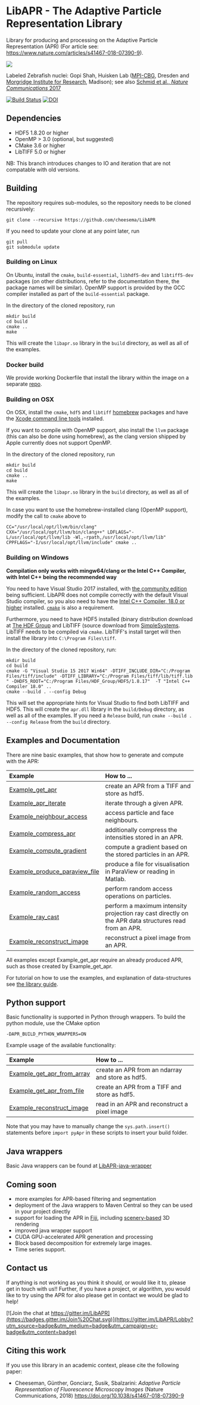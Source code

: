# LibAPR - The Adaptive Particle Representation Library

Library for producing and processing on the Adaptive Particle Representation (APR) (For article see: https://www.nature.com/articles/s41467-018-07390-9).

<img src="./docs/apr_lowfps_lossy.gif?raw=true">

Labeled Zebrafish nuclei: Gopi Shah, Huisken Lab ([MPI-CBG](https://www.mpi-cbg.de), Dresden and [Morgridge Institute for Research](https://morgridge.org/research/medical-engineering/huisken-lab/), Madison); see also [Schmid et al., _Nature Communications_ 2017](https://www.nature.com/articles/ncomms3207)

[![Build Status](https://travis-ci.org/AdaptiveParticles/LibAPR.svg?branch=master)](https://travis-ci.org/AdaptiveParticles/LibAPR)
[![DOI](https://zenodo.org/badge/70479293.svg)](https://zenodo.org/badge/latestdoi/70479293)

## Dependencies

* HDF5 1.8.20 or higher
* OpenMP > 3.0 (optional, but suggested)
* CMake 3.6 or higher
* LibTIFF 5.0 or higher

NB: This branch introduces changes to IO and iteration that are not compatable with old versions.

## Building

The repository requires sub-modules, so the repository needs to be cloned recursively:

```
git clone --recursive https://github.com/cheesema/LibAPR
```

If you need to update your clone at any point later, run

```
git pull
git submodule update
```

### Building on Linux

On Ubuntu, install the `cmake`, `build-essential`, `libhdf5-dev` and `libtiff5-dev` packages (on other distributions, refer to the documentation there, the package names will be similar). OpenMP support is provided by the GCC compiler installed as part of the `build-essential` package.

In the directory of the cloned repository, run

```
mkdir build
cd build
cmake ..
make
```

This will create the `libapr.so` library in the `build` directory, as well as all of the examples.

### Docker build

We provide working Dockerfile that install the library within the image on a separate [repo](https://github.com/MSusik/libaprdocker).

### Building on OSX

On OSX, install the `cmake`, `hdf5` and `libtiff`  [homebrew](https://brew.sh) packages and have the [Xcode command line tools](http://osxdaily.com/2014/02/12/install-command-line-tools-mac-os-x/) installed.

If you want to compile with OpenMP support, also install the `llvm` package (this can also be done using homebrew), as the clang version shipped by Apple currently does not support OpenMP.

In the directory of the cloned repository, run

```
mkdir build
cd build
cmake ..
make
```

This will create the `libapr.so` library in the `build` directory, as well as all of the examples.

In case you want to use the homebrew-installed clang (OpenMP support), modify the call to `cmake` above to

```
CC="/usr/local/opt/llvm/bin/clang" CXX="/usr/local/opt/llvm/bin/clang++" LDFLAGS="-L/usr/local/opt/llvm/lib -Wl,-rpath,/usr/local/opt/llvm/lib" CPPFLAGS="-I/usr/local/opt/llvm/include" cmake ..
```


### Building on Windows

__Compilation only works with mingw64/clang or the Intel C++ Compiler, with Intel C++ being the recommended way__

You need to have Visual Studio 2017 installed, with [the community edition](https://www.visualstudio.com/downloads/) being sufficient. LibAPR does not compile correctly with the default Visual Studio compiler, so you also need to have the [Intel C++ Compiler, 18.0 or higher](https://software.intel.com/en-us/c-compilers) installed. [`cmake`](https://cmake.org/download/) is also a requirement.

Furthermore, you need to have HDF5 installed (binary distribution download at [The HDF Group](http://hdfgroup.org) and LibTIFF (source download from [SimpleSystems](http://www.simplesystems.org/libtiff/). LibTIFF needs to be compiled via `cmake`. LibTIFF's install target will then install the library into `C:\Program Files\tiff`.

In the directory of the cloned repository, run:

```
mkdir build
cd build
cmake -G "Visual Studio 15 2017 Win64" -DTIFF_INCLUDE_DIR="C:/Program Files/tiff/include" -DTIFF_LIBRARY="C:/Program Files/tiff/lib/tiff.lib " -DHDF5_ROOT="C:/Program Files/HDF_Group/HDF5/1.8.17"  -T "Intel C++ Compiler 18.0" ..
cmake --build . --config Debug
```

This will set the appropriate hints for Visual Studio to find both LibTIFF and HDF5. This will create the `apr.dll` library in the `build/Debug` directory, as well as all of the examples. If you need a `Release` build, run `cmake --build . --config Release` from the `build` directory.

## Examples and Documentation
There are nine basic examples, that show how to generate and compute with the APR:

| Example | How to ... |
|:--|:--|
| [Example_get_apr](./examples/Example_get_apr.cpp) | create an APR from a TIFF and store as hdf5. |
| [Example_apr_iterate](./examples/Example_apr_iterate.cpp) | iterate through a given APR. |
| [Example_neighbour_access](./examples/Example_neighbour_access.cpp) | access particle and face neighbours. |
| [Example_compress_apr](./examples/Example_compress_apr.cpp) |  additionally compress the intensities stored in an APR. |
| [Example_compute_gradient](./examples/Example_compute_gradient.cpp) | compute a gradient based on the stored particles in an APR. |
| [Example_produce_paraview_file](./examples/Example_produce_paraview_file.cpp) | produce a file for visualisation in ParaView or reading in Matlab. |
| [Example_random_access](./examples/Example_random_access.cpp) | perform random access operations on particles. |
| [Example_ray_cast](./examples/Example_ray_cast.cpp) | perform a maximum intensity projection ray cast directly on the APR data structures read from an APR. |
| [Example_reconstruct_image](./examples/Example_reconstruct_image.cpp) | reconstruct a pixel image from an APR. |

All examples except Example_get_apr require an already produced APR, such as those created by Example_get_apr.

For tutorial on how to use the examples, and explanation of data-structures see [the library guide](./docs/lib_guide.pdf).

## Python support

Basic functionality is supported in Python through wrappers. To build the python module,
use the CMake option 

`-DAPR_BUILD_PYTHON_WRAPPERS=ON`

Example usage of the available functionality:

| Example | How to ... |
|:--|:--|
| [Example_get_apr_from_array](./examples/python_examples/Example_get_apr_from_array.py) | create an APR from an ndarray and store as hdf5. |
| [Example_get_apr_from_file](./examples/python_examples/Example_get_apr_from_file.py) | create an APR from a TIFF and store as hdf5. |
| [Example_reconstruct_image](./examples/python_examples/Example_reconstruct_image.py) | read in an APR and reconstruct a pixel image |

Note that you may have to manually change the `sys.path.insert()` statements before `import pyApr` in these scripts to insert your build folder.

## Java wrappers

Basic Java wrappers can be found at [LibAPR-java-wrapper](https://github.com/krzysg/LibAPR-java-wrapper)

## Coming soon

* more examples for APR-based filtering and segmentation
* deployment of the Java wrappers to Maven Central so they can be used in your project directly
* support for loading the APR in [Fiji](https://fiji.sc), including [scenery-based](https://github.com/scenerygraphics/scenery) 3D rendering
* improved java wrapper support
* CUDA GPU-accelerated APR generation and processing
* Block based decomposition for extremely large images.
* Time series support.

## Contact us

If anything is not working as you think it should, or would like it to, please get in touch with us!! Further, if you have a project, or algorithm, you would like to try using the APR for also please get in contact we would be glad to help!

[![Join the chat at https://gitter.im/LibAPR](https://badges.gitter.im/Join%20Chat.svg)](https://gitter.im/LibAPR/Lobby?utm_source=badge&utm_medium=badge&utm_campaign=pr-badge&utm_content=badge)

## Citing this work

If you use this library in an academic context, please cite the following paper:

* Cheeseman, Günther, Gonciarz, Susik, Sbalzarini: _Adaptive Particle Representation of Fluorescence Microscopy Images_ (Nature Communications, 2018) https://doi.org/10.1038/s41467-018-07390-9
